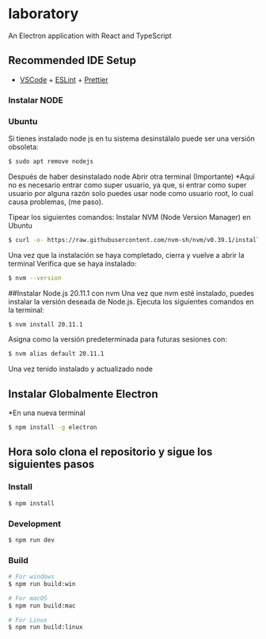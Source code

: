 # laboratory

An Electron application with React and TypeScript

## Recommended IDE Setup

- [VSCode](https://code.visualstudio.com/) + [ESLint](https://marketplace.visualstudio.com/items?itemName=dbaeumer.vscode-eslint) + [Prettier](https://marketplace.visualstudio.com/items?itemName=esbenp.prettier-vscode)

### Instalar NODE

### Ubuntu
Si tienes instalado node js en tu sistema desinstálalo puede ser una versión obsoleta:

```bash
$ sudo apt remove nodejs
```
Después de haber desinstalado node
Abrir otra terminal (Importante)
*Aquí no es necesario entrar como super usuario, ya que, si entrar como super usuario por alguna razón solo puedes usar node como usuario root, lo cual causa problemas, (me paso).

Tipear los siguientes comandos:
Instalar NVM (Node Version Manager) en Ubuntu

```bash
$ curl -o- https://raw.githubusercontent.com/nvm-sh/nvm/v0.39.1/install.sh | bash
```

Una vez que la instalación se haya completado, cierra y vuelve a abrir la terminal
Verifica que se haya instalado:

```bash
$ nvm --version
```

##Instalar Node.js 20.11.1 con nvm 
Una vez que nvm esté instalado, puedes instalar la versión deseada de Node.js. Ejecuta los siguientes comandos en la terminal:

```bash
$ nvm install 20.11.1
```
Asigna como la versión predeterminada para futuras sesiones con:

```bash
$ nvm alias default 20.11.1
```

Una vez tenido instalado y actualizado node

## Instalar Globalmente Electron

*En una nueva terminal

```bash
$ npm install -g electron 
```


## Hora solo clona el repositorio y sigue los siguientes pasos

### Install

```bash
$ npm install
```

### Development

```bash
$ npm run dev
```

### Build

```bash
# For windows
$ npm run build:win

# For macOS
$ npm run build:mac

# For Linux
$ npm run build:linux
```
